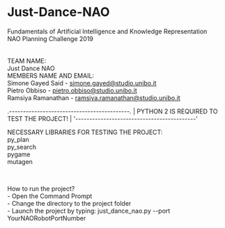 # Just-Dance-NAO
Fundamentals of Artificial Intelligence and Knowledge Representation </br>
NAO Planning Challenge 2019 </br>
</br>
</br>
TEAM NAME: </br>
		Just Dance NAO </br>
MEMBERS NAME AND EMAIL: </br>
		Simone Gayed Said - simone.gayed@studio.unibo.it </br>
		Pietro Obbiso - pietro.obbiso@studio.unibo.it </br>
		Ramsiya Ramanathan - ramsiya.ramanathan@studio.unibo.it </br>
		
.-------------------------------------------.
| PYTHON 2 IS REQUIRED TO TEST THE PROJECT! | 
'-------------------------------------------'

NECESSARY LIBRARIES FOR TESTING THE PROJECT: </br>
		py_plan </br>
		py_search </br>
		pygame </br>
		mutagen </br>

</br>

How to run the project? </br>
		- Open the Command Prompt </br>
		- Change the directory to the project folder </br>
		- Launch the project by typing: just_dance_nao.py --port YourNAORobotPortNumber  </br>
		


